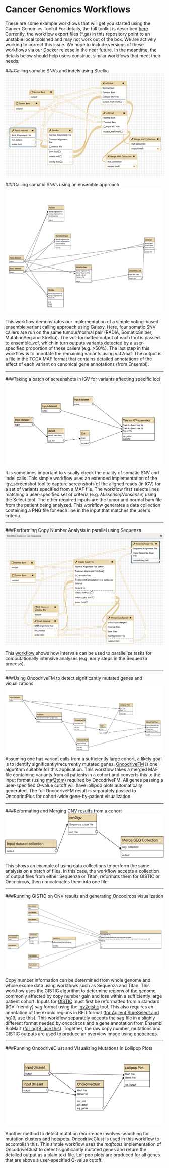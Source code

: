 # Cancer Genomics Workflows

These are some example workflows that will get you started using the Cancer Genomics Toolkit
For details, the full toolkit is described [here](http://biorxiv.org/content/early/2016/11/26/089631)
Currently, the workflow export files (\*.ga) in this repository point to an unstable local toolshed and may not work out of the box. We are actively working to correct this issue. We hope to include versions of these workflows via our [Docker](../docker/Dockerfile) release in the near future. In the meantime, the details below should help users construct similar workflows that meet their needs.

###Calling somatic SNVs and indels using Strelka
![ScreenShot](run_strelka.png)

###Calling somatic SNVs using an ensemble approach
![ScreenShot](ensemble_caller_workflow.png)

This workflow demonstrates our implementation of a simple voting-based ensemble variant calling approach using Galaxy. Here, four somatic SNV callers are run on the same tumour/normal pair (RADIA, SomaticSniper, MutationSeq and Strelka). The vcf-formatted output of each tool is passed to ensemble_vcf, which in turn outputs variants detected by a user-specified proportion of these callers (e.g. >50%). The last step in this workflow is to annotate the remaining variants using vcf2maf. The output is a file in the TCGA MAF format that contains detailed annotations of the effect of each variant on canonical gene annotations (from Ensembl).

---

###Taking a batch of screenshots in IGV for variants affecting specific loci
![ScreenShot](igv_screenshot.png)

It is sometimes important to visually check the quality of somatic SNV and indel calls. This simple workflow uses an extended implementation of the igv_screenshot tool to capture screenshots of the aligned reads (in IGV) for a set of variants specified from a MAF file. The workflow first selects lines matching a user-specified set of criteria (e.g. *Missense|Nonsense*) using the Select tool. The other required inputs are the tumor and normal bam file from the patient being analyzed. This workflow generates a data collection containing a PNG file for each line in the input that matches the user's criteria.

---
###Performing Copy Number Analysis in parallel using Sequenza
![ScreenShot](run_sequenza.png)

This [workflow](Galaxy-Workflow-run_Sequenza.ga) shows how intervals can be used to parallelize tasks for computationally intensive analyses (e.g. early steps in the Sequenza process).

---

###Using OncodriveFM to detect significantly mutated genes and visualizations
![ScreenShot](oncodrivefm_gene_discovery.png)

Assuming one has variant calls from a sufficiently large cohort, a likely goal is to identify significantly/recurrently mutated genes. [OncodriveFM](https://testtoolshed.g2.bx.psu.edu/view/morinlab/oncodrivefm/97e99acadbaf) is one algorithm suitable for this application. This workflow takes a merged MAF file containing variants from all patients in a cohort and converts this to the input format (using [maf2tdm](https://testtoolshed.g2.bx.psu.edu/view/morinlab/package_maf2tdm_1_0/fd09386ad95f)) required by OncodriveFM. All genes passing a user-specified Q-value cutoff will have lollipop plots automatically generated. The full OncodriveFM result is separately passed to OncoprintPlus for cohort-wide gene-by-patient visualization.

---
###Reformating and Merging CNV results from a cohort
![ScreenShot](merge_reformat_cnv.png)

This shows an example of using data collections to perform the same analysis on a batch of files. In this case, the workflow accepts a collection of output files from either Sequenza or Titan, reformats them for GISTIC or Oncocircos, then concatenates them into one file.

---

###Running GISTIC on CNV results and generating Oncocircos visualization
![ScreenShot](gistic_snv_workflow.png)

Copy number information can be determined from whole genome and whole exome data using workflows such as Sequenza and Titan. This workflow uses the GISTIC algorithm to determine regions of the genome commonly affected by copy number gain and loss within a sufficiently large patient cohort. Inputs for [GISTIC](https://testtoolshed.g2.bx.psu.edu/view/morinlab/gistic/d16928a77255) must first be reformatted from a standard (IGV-friendly) *seg* format using the [igv2gistic](https://testtoolshed.g2.bx.psu.edu/view/morinlab/igv2gistic/e4da94676cf8) tool. This also requires an annotation of the exonic regions in BED format ([for Agilent SureSelect and hg19, use this](./agilent_sureselect_all_exons_v5_and_utr.sort.merge.hg19.bed.gz)). This workflow separately accepts the *seg* file in a slighly different format needed by oncocircos and a gene annotation from Ensembl BioMart ([for hg19, use this](./hg19_genes_biomart.txt)). Together, the raw copy number, mutations and GISTIC outputs are used to produce an overview image using [oncocircos](https://testtoolshed.g2.bx.psu.edu/view/morinlab/oncocircos/417f984cd2e2). 

---

###Running OncodriveClust and Visualizing Mutations in Lollipop Plots
![ScreenShot](oncodriveclust_workflow.png)

Another method to detect mutation recurrence involves searching for mutation clusters and hotspots. OncodriveClust is used in this workflow to accomplish this. This simple workflow uses the *maftools* implementation of OncodriveClust to detect significantly mutated genes and return the detailed output as a plain text file. Lollipop plots are produced for all genes that are above a user-specified Q-value cutoff.
